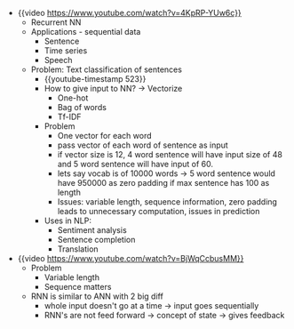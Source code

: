 - {{video https://www.youtube.com/watch?v=4KpRP-YUw6c}}
	- Recurrent NN
	- Applications - sequential data
		- Sentence
		- Time series
		- Speech
	- Problem: Text classification of sentences
		- {{youtube-timestamp 523}}
		- How to give input to NN? -> Vectorize
			- One-hot
			- Bag of words
			- Tf-IDF
		- Problem
			- One vector for each word
			- pass vector of each word of sentence as input
			- if vector size is 12, 4 word sentence will have input size of 48 and 5 word sentence will have input of 60.
			- lets say vocab is of 10000 words -> 5 word sentence would have 950000 as zero padding if max sentence has 100 as length
			- Issues: variable length, sequence information, zero padding leads to unnecessary computation, issues in prediction
		- Uses in NLP:
			- Sentiment analysis
			- Sentence completion
			- Translation
- {{video https://www.youtube.com/watch?v=BjWqCcbusMM}}
	- Problem
		- Variable length
		- Sequence matters
	- RNN is similar to ANN with 2 big diff
		- whole input doesn't go at a time -> input goes sequentially
		- RNN's are not feed forward -> concept of state -> gives feedback